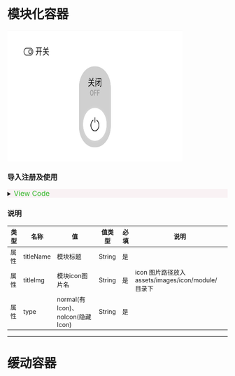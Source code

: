 # 模块化容器

<img src="./image/iframe_1.jpg" width = "400" height = "300" alt="模块化容器" align=center />

### 导入注册及使用
<details style='background-color:#f9f2f4'>
<summary><font color='#30b826' size='3px'> View Code</font></summary>

    <template>
        <Module-Frame titleName="开关" titleImg="title_switch.png" type="normal">
          <Main-Power-Switch :status="dev_props.powerstate" @event="power_event"></Main-Power-Switch>
        </Module-Frame>
    </template>
    <script>
    import { ModuleFrame,MainPowerSwitch } from "@/component_library"

    export default {
        ...
        data(){
            return {
                dev_props:{
                    powerstate:0
                }
            }
        },
        components: {
            "Main-Power-Switch":MainPowerSwitch,
            "Module-Frame":ModuleFrame
        },
        methods: {
            power_event(state){ //state 为要下发的状态 若当前powerstate为 0 ，则按钮点击后 state 参数值为 1
                console.log("按钮点击了",state)
            }
        }
    }
    </script>

</details>
    
    
### 说明
|  类型   | 名称  | 值  | 值类型 | 必填  | 说明 |
|  ----  | ----  |  ----  | ----  | ----  | ---- |
| 属性  | titleName | 模块标题 | String | 是 |      |
| 属性  | titleImg | 模块icon图片名 | String | 是 |  icon 图片路径放入 assets/images/icon/module/ 目录下   |
| 属性  | type | normal(有Icon)、noIcon(隐藏Icon) | String | 是 |     |


---

# 缓动容器

